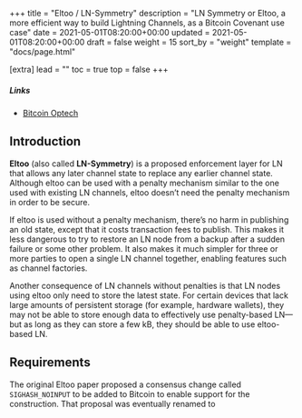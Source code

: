 +++
title = "Eltoo / LN-Symmetry"
description = "LN Symmetry or Eltoo, a more efficient way to build Lightning Channels, as a Bitcoin Covenant use case"
date = 2021-05-01T08:20:00+00:00
updated = 2021-05-01T08:20:00+00:00
draft = false
weight = 15
sort_by = "weight"
template = "docs/page.html"

[extra]
lead = ""
toc = true
top = false
+++


##### Links

- [Bitcoin Optech](https://bitcoinops.org/en/topics/eltoo/)

## Introduction

**Eltoo** (also called **LN-Symmetry**) is a proposed enforcement layer for LN that allows any later
channel state to replace any earlier channel state. Although eltoo can be used with a penalty
mechanism similar to the one used with existing LN channels, eltoo doesn’t need the penalty
mechanism in order to be secure.

If eltoo is used without a penalty mechanism, there’s no harm in publishing an old state, except
that it costs transaction fees to publish. This makes it less dangerous to try to restore an LN node
from a backup after a sudden failure or some other problem. It also makes it much simpler for three
or more parties to open a single LN channel together, enabling features such as channel factories.

Another consequence of LN channels without penalties is that LN nodes using eltoo only need to store
the latest state. For certain devices that lack large amounts of persistent storage (for example,
hardware wallets), they may not be able to store enough data to effectively use penalty-based LN—but
as long as they can store a few kB, they should be able to use eltoo-based LN.


## Requirements

The original Eltoo paper proposed a consensus change called `SIGHASH_NOINPUT` to be added to Bitcoin
to enable support for the construction. That proposal was eventually renamed to
